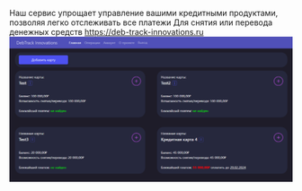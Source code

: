 Наш сервис упрощает управление вашими кредитными продуктами, позволяя легко отслеживать все платежи
Для снятия или перевода денежных средств
https://deb-track-innovations.ru
![](web/img/about/index.png)